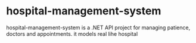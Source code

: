 # hospital-management-system
hospital-management-system is a .NET API project  for managing patience, doctors and appointments. it models real lihe hospital
